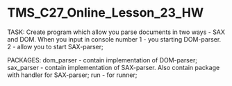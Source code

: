 # TMS_C27_Online_Lesson_23_HW

TASK:
Create program which allow you parse documents in two ways - SAX and DOM. 
When you input in console number 1 - you starting DOM-parser. 
2 - allow you to start SAX-parser;

PACKAGES:
dom_parser - contain implementation of DOM-parser; 
sax_parser - contain implementation of SAX-parser. Also contain package with handler for SAX-parser; 
run - for runner;
